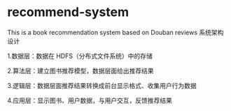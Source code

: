 # recommend-system
This is a book recommendation system based on Douban reviews
系统架构设计

1.数据层：数据在 HDFS（分布式文件系统）中的存储

2.算法层：建立图书推荐模型，数据层面给出推荐结果

3.逻辑层：数据层面推荐结果转换成前台显示格式、收集用户行为数据

4.应用层：显示图书、用户数据，与用户交互，反馈推荐结果

